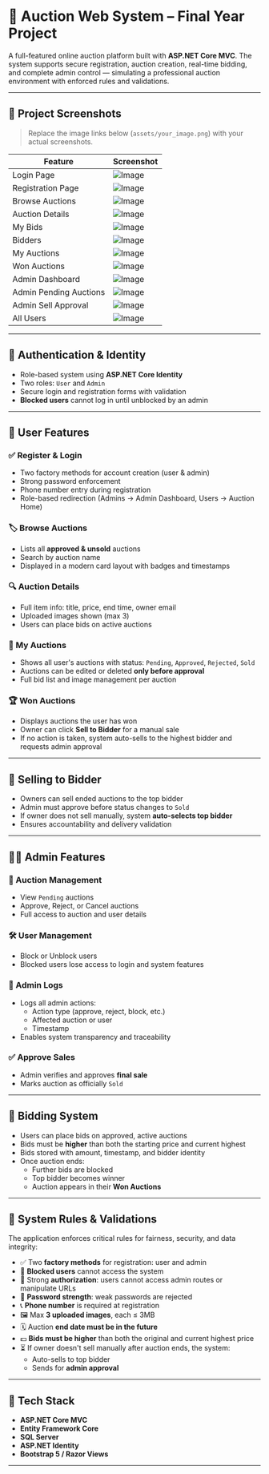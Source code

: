 # 🛒 Auction Web System – Final Year Project

A full-featured online auction platform built with **ASP.NET Core MVC**. The system supports secure registration, auction creation, real-time bidding, and complete admin control — simulating a professional auction environment with enforced rules and validations.

---

## 📸 Project Screenshots

> Replace the image links below (`assets/your_image.png`) with your actual screenshots.

| Feature | Screenshot |
|--------|------------|
| Login Page | ![Image](https://github.com/user-attachments/assets/b3cde781-0707-498f-a6e9-23c7c7df170e) |
| Registration Page | ![Image](https://github.com/user-attachments/assets/01a465a3-ec20-4b09-ba30-55b453a18ef1) |
| Browse Auctions | ![Image](https://github.com/user-attachments/assets/8aa3bd26-ea80-4807-8984-747092f7b970) |
| Auction Details | ![Image](https://github.com/user-attachments/assets/21ca45e9-56ac-4e71-bec2-3a4d564acf93) |
| My Bids | ![Image](https://github.com/user-attachments/assets/97fbe799-84cc-4582-b7c5-f838a1696804) |
| Bidders | ![Image](https://github.com/user-attachments/assets/a7604331-ee24-44b0-ad25-da9ac0060e7e) |
| My Auctions | ![Image](https://github.com/user-attachments/assets/83bd8d67-c722-4872-936e-448a2eb252e4) |
| Won Auctions | ![Image](https://github.com/user-attachments/assets/dc271f61-791e-4003-9d00-051bc28aafea) |
| Admin Dashboard | ![Image](https://github.com/user-attachments/assets/4db5d125-a9a4-4d0c-9f9c-1b95e694ae28) |
| Admin Pending Auctions | ![Image](https://github.com/user-attachments/assets/38b0b422-7862-445d-b4ce-6cc647bb3191) |
| Admin Sell Approval | ![Image](https://github.com/user-attachments/assets/2a6cd409-e64b-477a-a1b1-5d920dfe09e4) |
| All Users | ![Image](https://github.com/user-attachments/assets/e1e03df1-8b1f-4142-83b4-753d3d426a33) |

---

## 🔐 Authentication & Identity

- Role-based system using **ASP.NET Core Identity**
- Two roles: `User` and `Admin`
- Secure login and registration forms with validation
- **Blocked users** cannot log in until unblocked by an admin

---

## 🧭 User Features

### ✅ Register & Login
- Two factory methods for account creation (user & admin)
- Strong password enforcement
- Phone number entry during registration
- Role-based redirection (Admins → Admin Dashboard, Users → Auction Home)

### 🏷️ Browse Auctions
- Lists all **approved & unsold** auctions
- Search by auction name
- Displayed in a modern card layout with badges and timestamps

### 🔍 Auction Details
- Full item info: title, price, end time, owner email
- Uploaded images shown (max 3)
- Users can place bids on active auctions

### 🧺 My Auctions
- Shows all user's auctions with status: `Pending`, `Approved`, `Rejected`, `Sold`
- Auctions can be edited or deleted **only before approval**
- Full bid list and image management per auction

### 🏆 Won Auctions
- Displays auctions the user has won
- Owner can click **Sell to Bidder** for a manual sale
- If no action is taken, system auto-sells to the highest bidder and requests admin approval

---

## 🛒 Selling to Bidder

- Owners can sell ended auctions to the top bidder
- Admin must approve before status changes to `Sold`
- If owner does not sell manually, system **auto-selects top bidder**
- Ensures accountability and delivery validation

---

## 🧑‍💼 Admin Features

### 🔎 Auction Management
- View `Pending` auctions
- Approve, Reject, or Cancel auctions
- Full access to auction and user details

### 🛠️ User Management
- Block or Unblock users
- Blocked users lose access to login and system features

### 📜 Admin Logs
- Logs all admin actions:
  - Action type (approve, reject, block, etc.)
  - Affected auction or user
  - Timestamp
- Enables system transparency and traceability

### ✅ Approve Sales
- Admin verifies and approves **final sale**
- Marks auction as officially `Sold`

---

## 💸 Bidding System

- Users can place bids on approved, active auctions
- Bids must be **higher** than both the starting price and current highest
- Bids stored with amount, timestamp, and bidder identity
- Once auction ends:
  - Further bids are blocked
  - Top bidder becomes winner
  - Auction appears in their **Won Auctions**

---

## 🔐 System Rules & Validations

The application enforces critical rules for fairness, security, and data integrity:

- ✅ Two **factory methods** for registration: user and admin
- 🚫 **Blocked users** cannot access the system
- 🔐 Strong **authorization**: users cannot access admin routes or manipulate URLs
- 🔑 **Password strength**: weak passwords are rejected
- 📞 **Phone number** is required at registration
- 🖼️ Max **3 uploaded images**, each ≤ 3MB
- 🗓️ Auction **end date must be in the future**
- 💵 **Bids must be higher** than both the original and current highest price
- ⏳ If owner doesn't sell manually after auction ends, the system:
  - Auto-sells to top bidder
  - Sends for **admin approval**

---

## 🧱 Tech Stack

- **ASP.NET Core MVC**
- **Entity Framework Core**
- **SQL Server**
- **ASP.NET Identity**
- **Bootstrap 5 / Razor Views**

---

